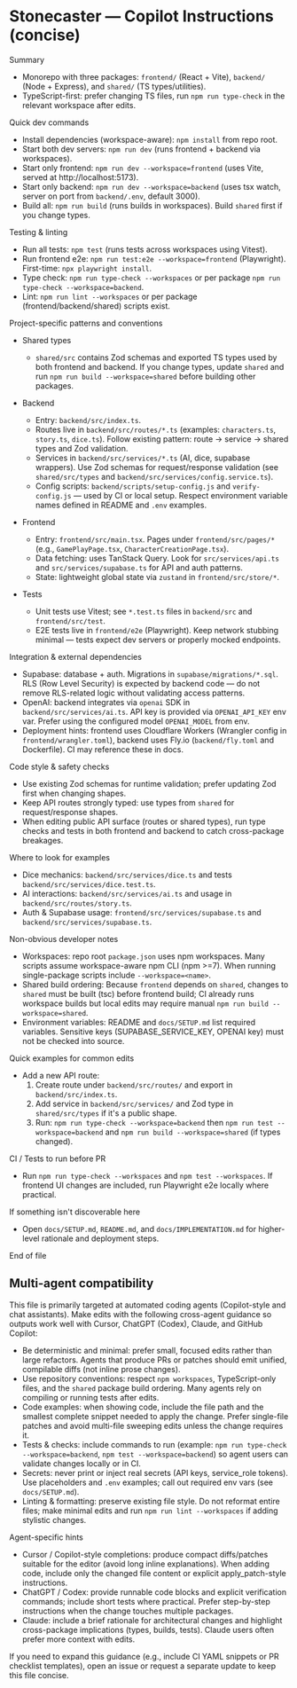 <!--
Guidance for automated coding agents working on the Stonecaster monorepo.
Keep this file concise and strictly actionable. Do not add high-level policy or
legal text. Focus on repository-specific patterns, commands, and important
files that make an AI productive quickly.
-->

# Stonecaster — Copilot Instructions (concise)

Summary
- Monorepo with three packages: `frontend/` (React + Vite), `backend/` (Node + Express), and `shared/` (TS types/utilities).
- TypeScript-first: prefer changing TS files, run `npm run type-check` in the relevant workspace after edits.

Quick dev commands
- Install dependencies (workspace-aware): `npm install` from repo root.
- Start both dev servers: `npm run dev` (runs frontend + backend via workspaces).
- Start only frontend: `npm run dev --workspace=frontend` (uses Vite, served at http://localhost:5173).
- Start only backend: `npm run dev --workspace=backend` (uses tsx watch, server on port from `backend/.env`, default 3000).
- Build all: `npm run build` (runs builds in workspaces). Build `shared` first if you change types.

Testing & linting
- Run all tests: `npm test` (runs tests across workspaces using Vitest).
- Run frontend e2e: `npm run test:e2e --workspace=frontend` (Playwright). First-time: `npx playwright install`.
- Type check: `npm run type-check --workspaces` or per package `npm run type-check --workspace=backend`.
- Lint: `npm run lint --workspaces` or per package (frontend/backend/shared) scripts exist.

Project-specific patterns and conventions
- Shared types
  - `shared/src` contains Zod schemas and exported TS types used by both frontend and backend. If you change types, update `shared` and run `npm run build --workspace=shared` before building other packages.

- Backend
  - Entry: `backend/src/index.ts`.
  - Routes live in `backend/src/routes/*.ts` (examples: `characters.ts`, `story.ts`, `dice.ts`). Follow existing pattern: route -> service -> shared types and Zod validation.
  - Services in `backend/src/services/*.ts` (AI, dice, supabase wrappers). Use Zod schemas for request/response validation (see `shared/src/types` and `backend/src/services/config.service.ts`).
  - Config scripts: `backend/scripts/setup-config.js` and `verify-config.js` — used by CI or local setup. Respect environment variable names defined in README and `.env` examples.

- Frontend
  - Entry: `frontend/src/main.tsx`. Pages under `frontend/src/pages/*` (e.g., `GamePlayPage.tsx`, `CharacterCreationPage.tsx`).
  - Data fetching: uses TanStack Query. Look for `src/services/api.ts` and `src/services/supabase.ts` for API and auth patterns.
  - State: lightweight global state via `zustand` in `frontend/src/store/*`.

- Tests
  - Unit tests use Vitest; see `*.test.ts` files in `backend/src` and `frontend/src/test`.
  - E2E tests live in `frontend/e2e` (Playwright). Keep network stubbing minimal — tests expect dev servers or properly mocked endpoints.

Integration & external dependencies
- Supabase: database + auth. Migrations in `supabase/migrations/*.sql`. RLS (Row Level Security) is expected by backend code — do not remove RLS-related logic without validating access patterns.
- OpenAI: backend integrates via `openai` SDK in `backend/src/services/ai.ts`. API key is provided via `OPENAI_API_KEY` env var. Prefer using the configured model `OPENAI_MODEL` from env.
- Deployment hints: frontend uses Cloudflare Workers (Wrangler config in `frontend/wrangler.toml`), backend uses Fly.io (`backend/fly.toml` and Dockerfile). CI may reference these in docs.

Code style & safety checks
- Use existing Zod schemas for runtime validation; prefer updating Zod first when changing shapes.
- Keep API routes strongly typed: use types from `shared` for request/response shapes.
- When editing public API surface (routes or shared types), run type checks and tests in both frontend and backend to catch cross-package breakages.

Where to look for examples
- Dice mechanics: `backend/src/services/dice.ts` and tests `backend/src/services/dice.test.ts`.
- AI interactions: `backend/src/services/ai.ts` and usage in `backend/src/routes/story.ts`.
- Auth & Supabase usage: `frontend/src/services/supabase.ts` and `backend/src/services/supabase.ts`.

Non-obvious developer notes
- Workspaces: repo root `package.json` uses npm workspaces. Many scripts assume workspace-aware npm CLI (npm >=7). When running single-package scripts include `--workspace=<name>`.
- Shared build ordering: Because `frontend` depends on `shared`, changes to `shared` must be built (tsc) before frontend build; CI already runs workspace builds but local edits may require manual `npm run build --workspace=shared`.
- Environment variables: README and `docs/SETUP.md` list required variables. Sensitive keys (SUPABASE_SERVICE_KEY, OPENAI key) must not be checked into source.

Quick examples for common edits
- Add a new API route:
  1. Create route under `backend/src/routes/` and export in `backend/src/index.ts`.
  2. Add service in `backend/src/services/` and Zod type in `shared/src/types` if it's a public shape.
  3. Run: `npm run type-check --workspace=backend` then `npm run test --workspace=backend` and `npm run build --workspace=shared` (if types changed).

CI / Tests to run before PR
- Run `npm run type-check --workspaces` and `npm test --workspaces`. If frontend UI changes are included, run Playwright e2e locally where practical.

If something isn't discoverable here
- Open `docs/SETUP.md`, `README.md`, and `docs/IMPLEMENTATION.md` for higher-level rationale and deployment steps.

End of file

## Multi-agent compatibility

This file is primarily targeted at automated coding agents (Copilot-style and chat assistants). Make edits with the following cross-agent guidance so outputs work well with Cursor, ChatGPT (Codex), Claude, and GitHub Copilot:

- Be deterministic and minimal: prefer small, focused edits rather than large refactors. Agents that produce PRs or patches should emit unified, compilable diffs (not inline prose changes).
- Use repository conventions: respect `npm workspaces`, TypeScript-only files, and the `shared` package build ordering. Many agents rely on compiling or running tests after edits.
- Code examples: when showing code, include the file path and the smallest complete snippet needed to apply the change. Prefer single-file patches and avoid multi-file sweeping edits unless the change requires it.
- Tests & checks: include commands to run (example: `npm run type-check --workspace=backend`, `npm test --workspace=backend`) so agent users can validate changes locally or in CI.
- Secrets: never print or inject real secrets (API keys, service_role tokens). Use placeholders and `.env` examples; call out required env vars (see `docs/SETUP.md`).
- Linting & formatting: preserve existing file style. Do not reformat entire files; make minimal edits and run `npm run lint --workspaces` if adding stylistic changes.

Agent-specific hints
- Cursor / Copilot-style completions: produce compact diffs/patches suitable for the editor (avoid long inline explanations). When adding code, include only the changed file content or explicit apply_patch-style instructions.
- ChatGPT / Codex: provide runnable code blocks and explicit verification commands; include short tests where practical. Prefer step-by-step instructions when the change touches multiple packages.
- Claude: include a brief rationale for architectural changes and highlight cross-package implications (types, builds, tests). Claude users often prefer more context with edits.

If you need to expand this guidance (e.g., include CI YAML snippets or PR checklist templates), open an issue or request a separate update to keep this file concise.
